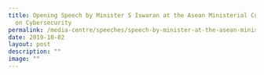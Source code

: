 ```yaml
---
title: Opening Speech by Minister S Iswaran at the Asean Ministerial Conference
  on Cybersecurity
permalink: /media-centre/speeches/speech-by-minister-at-the-asean-ministerial-conference-on-cybersecurity/
date: 2019-10-02
layout: post
description: ""
image: ""
---
```

